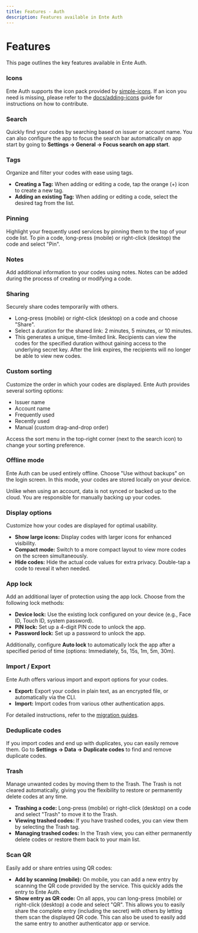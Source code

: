 ```yaml
---
title: Features - Auth
description: Features available in Ente Auth
---
```


# Features

This page outlines the key features available in Ente Auth.

### Icons

Ente Auth supports the icon pack provided by
[simple-icons](https://github.com/simple-icons/simple-icons). If an icon you
need is missing, please refer to the
[docs/adding-icons](https://github.com/ente-io/ente/blob/main/mobile/apps/auth/docs/adding-icons.md)
guide for instructions on how to contribute.

### Search

Quickly find your codes by searching based on issuer or account name. You can
also configure the app to focus the search bar automatically on app start by
going to **Settings → General → Focus search on app start**.

### Tags

Organize and filter your codes with ease using tags.

- **Creating a Tag:** When adding or editing a code, tap the orange (+) icon to
  create a new tag.
- **Adding an existing Tag:** When adding or editing a code, select the desired
  tag from the list.

### Pinning

Highlight your frequently used services by pinning them to the top of your code
list. To pin a code, long-press (mobile) or right-click (desktop) the code and
select "Pin".

### Notes

Add additional information to your codes using notes. Notes can be added during
the process of creating or modifying a code.

### Sharing

Securely share codes temporarily with others.

- Long-press (mobile) or right-click (desktop) on a code and choose "Share".
- Select a duration for the shared link: 2 minutes, 5 minutes, or 10 minutes.
- This generates a unique, time-limited link. Recipients can view the codes for
  the specified duration without gaining access to the underlying secret key.
  After the link expires, the recipients will no longer be able to view new
  codes.

### Custom sorting

Customize the order in which your codes are displayed. Ente Auth provides
several sorting options:

- Issuer name
- Account name
- Frequently used
- Recently used
- Manual (custom drag-and-drop order)

Access the sort menu in the top-right corner (next to the search icon) to change
your sorting preference.

### Offline mode

Ente Auth can be used entirely offline. Choose "Use without backups" on the
login screen. In this mode, your codes are stored locally on your device.

Unlike when using an account, data is not synced or backed up to the cloud. You
are responsible for manually backing up your codes.

### Display options

Customize how your codes are displayed for optimal usability.

- **Show large icons:** Display codes with larger icons for enhanced visibility.
- **Compact mode:** Switch to a more compact layout to view more codes on the
  screen simultaneously.
- **Hide codes:** Hide the actual code values for extra privacy. Double-tap a
  code to reveal it when needed.

### App lock

Add an additional layer of protection using the app lock. Choose from the
following lock methods:

- **Device lock:** Use the existing lock configured on your device (e.g., Face
  ID, Touch ID, system password).
- **PIN lock:** Set up a 4-digit PIN code to unlock the app.
- **Password lock:** Set up a password to unlock the app.

Additionally, configure **Auto lock** to automatically lock the app after a
specified period of time (options: Immediately, 5s, 15s, 1m, 5m, 30m).

### Import / Export

Ente Auth offers various import and export options for your codes.

- **Export:** Export your codes in plain text, as an encrypted file, or
  automatically via the CLI.
- **Import:** Import codes from various other authentication apps.

For detailed instructions, refer to the
[migration guides](../migration/).

### Deduplicate codes

If you import codes and end up with duplicates, you can easily remove them. Go
to **Settings → Data → Duplicate codes** to find and remove duplicate codes.

### Trash

Manage unwanted codes by moving them to the Trash. The Trash is not cleared
automatically, giving you the flexibility to restore or permanently delete codes
at any time.

- **Trashing a code:** Long-press (mobile) or right-click (desktop) on a code
  and select "Trash" to move it to the Trash.
- **Viewing trashed codes:** If you have trashed codes, you can view them by
  selecting the Trash tag.
- **Managing trashed codes:** In the Trash view, you can either permanently
  delete codes or restore them back to your main list.

### Scan QR

Easily add or share entries using QR codes:

- **Add by scanning (mobile):** On mobile, you can add a new entry by scanning
  the QR code provided by the service. This quickly adds the entry to Ente Auth.
- **Show entry as QR code:** On all apps, you can long-press (mobile) or
  right-click (desktop) a code and select "QR". This allows you to easily share
  the complete entry (including the secret) with others by letting them scan the
  displayed QR code. This can also be used to easily add the same entry to
  another authenticator app or service.
